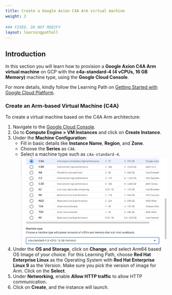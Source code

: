 ```yaml
---
title: Create a Google Axion C4A Arm virtual machine 
weight: 3

### FIXED, DO NOT MODIFY
layout: learningpathall
---
```


## Introduction

In this section you will learn how to provision a **Google Axion C4A Arm virtual machine** on GCP with the **c4a-standard-4 (4 vCPUs, 16 GB Memory)** machine type, using the **Google Cloud Console**. 

For more details, kindly follow the Learning Path on [Getting Started with Google Cloud Platform](https://learn.arm.com/learning-paths/servers-and-cloud-computing/csp/google/).

### Create an Arm-based Virtual Machine (C4A)

To create a virtual machine based on the C4A Arm architecture:
1. Navigate to the [Google Cloud Console](https://console.cloud.google.com/).
2. Go to **Compute Engine > VM Instances** and click on **Create Instance**. 
3. Under the **Machine Configuration**:
      - Fill in basic details like **Instance Name**, **Region**, and **Zone**.
      - Choose the **Series** as `C4A`.
      - Select a machine type such as `c4a-standard-4`.
![Instance Screenshot](./image1.png)
4. Under the **OS and Storage**, click on **Change**, and select Arm64 based OS Image of your choice. For this Learning Path, choose **Red Hat Enterprise Linux** as the Operating System with **Red Hat Enterprise Linux 9** as the Version. Make sure you pick the version of image for Arm. Click on the **Select**.
5. Under **Networking**, enable **Allow HTTP traffic** to allow HTTP communication.
6. Click on **Create**, and the instance will launch.
